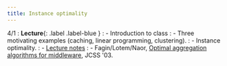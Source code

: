 ```yaml
---
title: Instance optimality
---
```


4/1
: **Lecture**{: .label .label-blue }
: - Introduction to class
: - Three motivating examples (caching, linear programming, clustering).
: - Instance optimality.
: - [Lecture notes](https://vitercik.github.io/probability/assets/notes/l1.pdf)
: - Fagin/Lotem/Naor, [Optimal aggregation algorithms for middleware](https://arxiv.org/abs/cs/0204046), JCSS '03.
